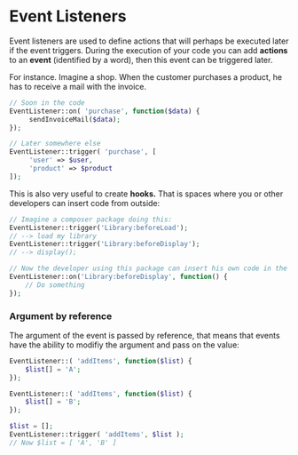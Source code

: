 # Event Listeners

Event listeners are used to define actions that will perhaps be executed later if the event triggers. During the execution of your code you can add **actions** to an **event** (identified by a word), then this event can be triggered later.

For instance. Imagine a shop. When the customer purchases a product, he has to receive a mail with the invoice.

```php
// Soon in the code
EventListener::on( 'purchase', function($data) {
     sendInvoiceMail($data);
});

// Later somewhere else
EventListener::trigger( 'purchase', [
     'user' => $user,
     'product' => $product
]);
```

This is also very useful to create **hooks.** That is spaces where you or other developers can insert code from outside:

```php
// Imagine a composer package doing this:
EventListener::trigger('Library:beforeLoad');
// --> load my library
EventListener::trigger('Library:beforeDisplay');
// --> display();

// Now the developer using this package can insert his own code in the middle:
EventListener::on('Library:beforeDisplay', function() {
    // Do something
});
```

### Argument by reference

The argument of the event is passed by reference, that means that events have the ability to modifiy the argument and pass on the value:

```php
EventListener::( 'addItems', function($list) {
    $list[] = 'A';
});

EventListener::( 'addItems', function($list) {
    $list[] = 'B';
});

$list = [];
EventListener::trigger( 'addItems', $list );
// Now $list = [ 'A', 'B' ]
```
